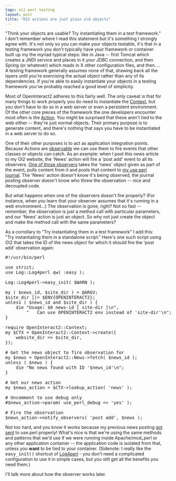 ```yaml
---
tags: oi2 perl testing
layout: post
title: "OI2 actions are just plain old objects"
---
```




"Think your objects are usable? Try instantiating them in a test framework." I don't remember where I read this statement but it's something I strongly agree with. It's not only so you can make your objects testable, it's that in a testing framework you don't typically have your framework or container built up my the myriad typical steps: like in Java -- first Tomcat which creates a JNDI service and places in it your JDBC connection, and then Spring (or whatever) which reads in X other configuration files, and then.... A testing framework generally assumes none of that, drawing back all the layers until you're exercising the actual object rather than any of its dependencies. If you're able to easily instantiate your objects in a testing framework you've probably reached a good level of simplicity.

<p>Most of OpenInteract2 adheres to this fairly well. The only caveat is that for many things to work properly you do need to instantiate the <a href="http://www.openinteract.org/docs/oi2/OpenInteract2/Context.html">Context</a>, but you don't have to do so in a web server or even a persistent environment. Of the other core pieces of the framework the one developers encounter most often is the <a href="http://www.openinteract.org/docs/oi2/OpenInteract2/Action.html">Action</a>.  You might be surprised that these aren't tied to the web either -- they're just normal objects. Their primary purpose is to generate content, and there's nothing that says you have to be instantiated in a web server to do so.</p>

<p>One of their other purposes is to act as application integration points. Because Actions are <a href="http://search.cpan.org/dist/Class-Observable/">observable</a> we can use them to fire events that other classes or objects can catch. As an example: when I post this news article to my OI2 website, the 'News' action will fire a 'post add' event to all its observers. <a href="http://search.cpan.org/dist/OpenInteract2-Observer-UsePerlPost/">One of those observers</a> takes the 'news' object given as part of the event, pulls content from it and posts that content to <a href="http://use.perl.org/~lachoy/journal/">my use.perl journal</a>. The 'News' action doesn't know it's being observed, the journal posting observer doesn't know who threw the observation -- nice and decoupled code.</p>

<p>But what happens when one of the observers doesn't fire properly? 
(For instance, when you learn that your observer assumes that it's
running in a web environment...)  The observation is gone, right? Not
so fast -- remember, the observation is just a method call with particular parameters, and our
'News' action is just an object. So why not just create the object and make the method call with the same parameters?</p>

<p>As a corrollary to "Try instantiating them in a test framework"
I add this: "Try instantiating them in a standalone script." Here's
one such script using OI2 that takes the ID of the news object for
which it should fire the 'post add' observation again:</p>

<pre class="sourceCode">
#!/usr/bin/perl
 
use strict;
use Log::Log4perl qw( :easy );
 
Log::Log4perl->easy_init( $WARN );
 
my ( $news_id, $site_dir ) = @ARGV;
$site_dir ||= $ENV{OPENINTERACT2};
unless ( $news_id and $site_dir ) {
    die "Usage: $0 news-id [ site-dir ]\n",
        "   Can use OPENINTERACT2 env instead of 'site-dir'\n";
}
 
require OpenInteract2::Context;
my $CTX = OpenInteract2::Context->create({
    website_dir => $site_dir,
});
 
# Get the news object to fire observation for
my $news = OpenInteract2::News->fetch( $news_id );
unless ( $news ) {
    die "No news found with ID '$news_id'\n";
}
 
# Get our news action
my $news_action = $CTX->lookup_action( 'news' );
 
# Uncomment to use debug only
#$news_action->param( use_perl_debug => 'yes' );
 
# Fire the observation
$news_action->notify_observers( 'post add', $news );
</pre>
 
<p>Not too hard, and you know it works because my previous news posting <a href="http://use.perl.org/~lachoy/journal/22331">got sent</a> to use.perl properly! What's nice is that we're using the same methods and patterns that
we'd use if we were running inside Apache/mod_perl or any other
application container -- the application code is isolated from that, unless you <b>want</b> to be tied to your container. (Sidenote: I really like the <tt>easy_init()</tt> shortcut of <a href="http://search.cpan.org/dist/Log-Log4perl/">Log4perl</a> - you don't need a complicated configuration to use it in simple cases, but you still get all the benefits you need them.)</p>

<p>I'll talk more about how the observer works later.</p>


